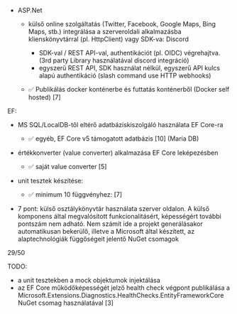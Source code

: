 
 - ASP.Net
   - külső online szolgáltatás (Twitter, Facebook, Google Maps, Bing Maps, stb.) integrálása a szerveroldali alkalmazásba klienskönyvtárral (pl. HttpClient) vagy SDK-va: Discord
     - SDK-val / REST API-val, authentikációt (pl. OIDC) végrehajtva. (3rd party Library használatával discord integráció)
     - egyszerű REST API, SDK használat nélkül, egyszerű API kulcs alapú authentikáció
       (slash command use HTTP webhooks)
       
   - ✅ Publikálás docker konténerbe és futtatás konténerből (Docker self hosted) [7]

EF:
 - MS SQL/LocalDB-től eltérő adatbáziskiszolgáló használata EF Core-ra
    - ✅ egyéb, EF Core v5 támogatott adatbázis [10] (Maria DB)
 - értékkonverter (value converter) alkalmazása EF Core leképezésben
    - ✅ saját value converter [5]

 - unit tesztek készítése:
   - ✅ minimum 10 függvényhez: [7]
 

 - 7 pont:
 külső osztálykönyvtár használata szerver oldalon. A külső komponens által megvalósított funkcionalitásért, képességért további pontszám nem adható. Nem számít ide a projekt generálásakor automatikusan bekerülő, illetve a Microsoft által készített, az alaptechnológiák függőségeit jelentő NuGet csomagok
   
 
 
29/50


TODO:

 - a unit tesztekben a mock objektumok injektálása 
 - az EF Core működőképességét jelző health check végpont publikálása a Microsoft.Extensions.Diagnostics.HealthChecks.EntityFrameworkCore NuGet csomag használatával [3]